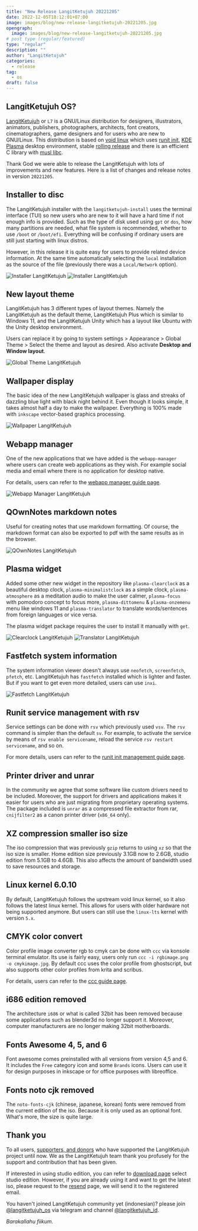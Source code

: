```yaml
---
title: "New Release LangitKetujuh 20221205"
date: 2022-12-05T18:12:01+07:00
image: images/blog/new-release-langitketujuh-20221205.jpg
opengraph:
  image: images/blog/new-release-langitketujuh-20221205.jpg
# post type (regular/featured)
type: "regular"
description: ""
author: "LangitKetujuh"
categories:
  - release
tag:
  - os
draft: false
---
```


## LangitKetujuh OS?

[LangitKetujuh](https://langitketujuh.id) or `L7` is a GNU/Linux distribution for designers, illustrators, animators, publishers, photographers, architects, font creators, cinematographers, game designers and for users who are new to GNU/Linux. This distribution is based on [void linux](https://voidlinux.org) which uses [runit init](http://smarden.org/runit/), [KDE Plasma](https://kde.org/plasma-desktop) desktop environment, stable [rolling release](https://en.wikipedia.org/wiki/Rolling_release) and there is an efficient C library with [musl libc](https://www.musl-libc.org).

Thank God we were able to release the LangitKetujuh with lots of improvements and new features. Here is a list of changes and release notes in version `20221205`.

## Installer to disc

The LangitKetujuh installer with the `langitketujuh-install` uses the terminal interface (TUI) so new users who are new to it will have a hard time if not enough info is provided. Such as the type of disk used using `gpt` or `dos`, how many partitions are needed, what file system is recommended, whether to use `/boot` or `/boot/efi`. Everything will be confusing if ordinary users are still just starting with linux distros.

However, in this release it is quite easy for users to provide related device information. At the same time automatically selecting the `local` installation as the source of the file (previously there was a `Local/Network` option).

![Installer LangitKetujuh](/images/blog/installer-langitketujuh-id-1)
![Installer LangitKetujuh](/images/blog/installer-langitketujuh-id-2)

## New layout theme

LangitKetujuh has 3 different types of layout themes. Namely the LangitKetujuh as the default theme, LangitKetujuh Plus which is similar to Windows 11, and the LangitKetujuh Unity which has a layout like Ubuntu with the Unity desktop environment.

Users can replace it by going to system settings > Appearance > Global Theme > Select the theme and layout as desired. Also activate **Desktop and Window layout**.

![Global Theme LangitKetujuh](/images/blog/global-theme-langitketujuh-id)

## Wallpaper display

The basic idea of the new LangitKetujuh wallpaper is glass and streaks of dazzling blue light with black night behind it. Even though it looks simple, it takes almost half a day to make the wallpaper. Everything is 100% made with `inkscape` vector-based graphics processing.

![Wallpaper LangitKetujuh](/images/blog/wallpaper-20221205)

## Webapp manager

One of the new applications that we have added is the `webapp-manager` where users can create web applications as they wish. For example social media and email where there is no application for desktop native.

For details, users can refer to the [webapp manager guide page](https://panduan.langitketujuh.id/aplikasi/produktifitas/webapp-manager).

![Webapp Manager LangitKetujuh](/images/blog/webapp-manager-langitketujuh-id)

## QOwnNotes markdown notes

Useful for creating notes that use markdown formatting. Of course, the markdown format can also be exported to pdf with the same results as in the browser.

![QOwnNotes LangitKetujuh](/images/blog/qownnotes-langitketujuh-id-1)

## Plasma widget

Added some other new widget in the repository like `plasma-clearclock` as a beautiful desktop clock, `plasma-minimalistclock` as a simple clock, `plasma-atmosphere` as a meditation audio to make the user calmer, `plasma-focus` with pomodoro concept to focus more, `plasma-dittomenu` & `plasma-onzemenu` menu like windows 11 and `plasma-translator` to translate words/sentences from foreign languages or vice versa.

The plasma widget package requires the user to install it manually with `get`.

![Clearclock LangitKetujuh](/images/blog/clearclock-langitketujuh-id)
![Translator LangitKetujuh](/images/blog/translator-langitketujuh-id)

## Fastfetch system information

The system information viewer doesn't always use `neofetch`, `screenfetch`, `pfetch`, etc. LangitKetujuh has `fastfetch` installed which is lighter and faster. But if you want to get even more detailed, users can use `inxi`.

![Fastfetch LangitKetujuh](/images/blog/fastfetch-langitketujuh-id)

## Runit service management with rsv

Service settings can be done with `rsv` which previously used `vsv`. The `rsv` command is simpler than the default `sv`. For example, to activate the service by means of `rsv enable servicename`, reload the service `rsv restart servicename`, and so on.

For more details, users can refer to the [runit init management guide page](https://panduan.langitkejuangan.id/konfigurasi/layanan/rsv).

## Printer driver and unrar

In the community we agree that some software like custom drivers need to be included. Moreover, the support for drivers and applications makes it easier for users who are just migrating from proprietary operating systems. The package included is `unrar` as a compressed file extractor from rar, `cnijfilter2` as a canon printer driver (`x86_64` only).

## XZ compression smaller iso size

The iso compression that was previously `gzip` returns to using `xz` so that the iso size is smaller. Home edition size previously 3.1GB now to 2.6GB, studio edition from 5.1GB to 4.6GB. This also affects the amount of bandwidth used to save resources and storage.

## Linux kernel 6.0.10

By default, LangitKetujuh follows the upstream void linux kernel, so it also follows the latest linux kernel. This allows for users with older hardware not being supported anymore. But users can still use the `linux-lts` kernel with version `5.x`.

## CMYK color convert

Color profile image converter rgb to cmyk can be done with `ccc` via konsole terminal emulator. Its use is fairly easy, users only run `ccc -i rgbimage.png -o cmykimage.jpg`. By default ccc uses the color profile from ghostscript, but also supports other color profiles from krita and scribus.

For details, users can refer to the [ccc guide page](https://panduan.langitketujuh.id/aplikasi/perkakas/ccc.html).

## i686 edition removed

The architecture `i686` or what is called 32bit has been removed because some applications such as blender3d no longer support it. Moreover, computer manufacturers are no longer making 32bit motherboards.

## Fonts Awesome 4, 5, and 6

Font awesome comes preinstalled with all versions from version 4,5 and 6. It includes the `Free` category icon and some `Brands` icons. Users can use it for design purposes in inkscape or for office purposes with libreoffice.

## Fonts noto cjk removed

The `noto-fonts-cjk` (chinese, japanese, korean) fonts were removed from the current edition of the iso. Because it is only used as an optional font. What's more, the size is quite large.

## Thank you

To all users, [supporters, and donors](../../supporters) who have supported the LangitKetujuh project until now. We as the LangitKetujuh team thank you profusely for the support and contribution that has been given.

If interested in using studio edition, you can refer to [download page](../../os/download) select studio edition. However, if you are already using it and want to get the latest iso, please request to the [resend](../../os/resend) page, we will send it to the registered email.

You haven't joined LangitKetujuh community yet (indonesian)? please join [@langitketujuh_os](https://t.me/langitketujuh_os) via telegram and channel [@langitketujuh_id](https://t.me/langitketujuh_id).

_Barakallahu fiikum._

